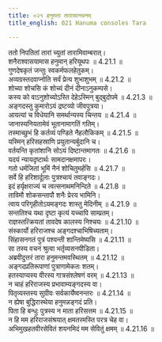 ```yaml
---
title: ०२१ हनुमता तारासान्त्वनम्
title_english: 021 Hanuma consoles Tara

---
```



  
ततो निपतितां तारां च्युतां तारामिवाम्बरात्।  
शनैराश्वासयामास हनुमान् हरियूथपः ॥ 4.21.1 ॥   
गुणदेषकृतं जन्तुः स्वकर्मफलहेतुकम्।  
अव्यग्रस्तदवाप्नोति सर्वं प्रेत्य शुभाशुभम् ॥ 4.21.2 ॥   
शोच्या शोचसि कं शोच्यं दीनं दीनाऽनुकम्पसे।  
कस्य को वाऽनुशोच्योऽस्ति देहेऽस्मिन् बुद्बुदोपमे ॥ 4.21.3 ॥   
अङ्गदस्तु कुमारोऽयं द्रष्टव्यो जीवपुत्रया।  
आयत्यां च विधेयानि समर्थान्यस्य चिन्तय ॥ 4.21.4 ॥   
जानास्यनियतामेवं भूतानामागतिं गतिम्।  
तस्माच्छुभं हि कर्तव्यं पण्डिते नैहलौकिकम् ॥ 4.21.5 ॥   
यस्मिन् हरिसहस्राणि प्रयुतान्यर्बुदानि च।  
वर्तयन्ति कृतांशानि सोऽयं दिष्टान्तमागतः ॥ 4.21.6 ॥   
यदयं न्यायदृष्टार्थः सामदानक्षमापरः।  
गतो धर्मजितां भूमिं नैनं शोचितुमर्हसि ॥ 4.21.7 ॥   
सर्वे हि हरिशार्दूलाः पुत्रश्चायं तवाङ्गदः।  
इदं हर्यृक्षराज्यं च त्वत्सनाथमनिन्दिते ॥ 4.21.8 ॥   
ताविमौ शोकसन्तापौ शनैः प्रेरय भामिनि।  
त्वाय परिगृहीतोऽयमङ्गदः शास्तु मेदिनीम् ॥ 4.21.9 ॥   
सन्ततिश्च यथा दृष्टा कृत्यं यच्चापि साम्प्रतम्।  
राज्ञस्तत्क्रियतां तावदेष कालस्य निश्चयः ॥ 4.21.10 ॥   
संस्कार्यो हरिराजश्च अङ्गदश्चाभिषिच्यताम्।  
सिंहासनगतं पुत्रं पश्यन्ती शान्तिमेष्यसि ॥ 4.21.11 ॥   
सा तस्य वचनं श्रुत्वा भर्तृव्यसनपीडिता।  
अब्रवीदुत्तरं तारा हनुमन्तमवस्थितम् ॥ 4.21.12 ॥   
अङ्गदप्रतिरूपाणां पुत्राणामेकतः शतम्।  
हतस्याप्यस्य वीरस्य गात्रसंश्लेषणं वरम् ॥ 4.21.13 ॥   
न चाहं हरिराजस्य प्रभावाम्यङ्गदस्य वा।  
पितृव्यस्तस्य सुग्रीवः सर्वकार्येष्वनन्तरः ॥ 4.21.14 ॥   
न ह्येषा बुद्धिरास्थेया हनुमन्नङ्गदं प्रति।  
पिता हि बन्धुः पुत्रस्य न माता हरिसत्तम ॥ 4.21.15 ॥   
न हि मम हरिराजसंश्रयात् क्षमतरमस्ति परत्र चेह वा।  
अभिमुखहतवीरसेवितं शयनमिदं मम सेवितुं क्षमम् ॥ 4.21.16 ॥   